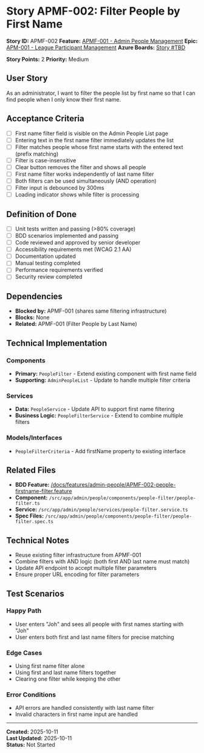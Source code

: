 # Story APMF-002: Filter People by First Name

**Story ID:** APMF-002
**Feature:** [APMF-001 - Admin People Management](../features/admin-people/APMF-001-admin-people-management.md)
**Epic:** [APM-001 - League Participant Management](../epics/APM-001-admin-people-management.md)
**Azure Boards:** [Story #TBD](https://dev.azure.com/rsalit1516/Hoops/_workitems/edit/TBD)

**Story Points:** 2
**Priority:** Medium  

## User Story
As an administrator, I want to filter the people list by first name so that I can find people when I only know their first name.

## Acceptance Criteria
- [ ] First name filter field is visible on the Admin People List page
- [ ] Entering text in the first name filter immediately updates the list
- [ ] Filter matches people whose first name starts with the entered text (prefix matching)
- [ ] Filter is case-insensitive
- [ ] Clear button removes the filter and shows all people
- [ ] First name filter works independently of last name filter
- [ ] Both filters can be used simultaneously (AND operation)
- [ ] Filter input is debounced by 300ms
- [ ] Loading indicator shows while filter is processing

## Definition of Done
- [ ] Unit tests written and passing (>80% coverage)
- [ ] BDD scenarios implemented and passing
- [ ] Code reviewed and approved by senior developer
- [ ] Accessibility requirements met (WCAG 2.1 AA)
- [ ] Documentation updated
- [ ] Manual testing completed
- [ ] Performance requirements verified
- [ ] Security review completed

## Dependencies
- **Blocked by:** APMF-001 (shares same filtering infrastructure)
- **Blocks:** None
- **Related:** APMF-001 (Filter People by Last Name)

## Technical Implementation
### Components
- **Primary:** `PeopleFilter` - Extend existing component with first name field
- **Supporting:** `AdminPeopleList` - Update to handle multiple filter criteria

### Services
- **Data:** `PeopleService` - Update API to support first name filtering
- **Business Logic:** `PeopleFilterService` - Extend to combine multiple filters

### Models/Interfaces
- `PeopleFilterCriteria` - Add firstName property to existing interface

## Related Files
- **BDD Feature:** [/docs/features/admin-people/APMF-002-people-firstname-filter.feature](../features/admin-people/APMF-002-people-firstname-filter.feature)
- **Component:** `/src/app/admin/people/components/people-filter/people-filter.ts`
- **Service:** `/src/app/admin/people/services/people-filter.service.ts`
- **Spec Files:** `/src/app/admin/people/components/people-filter/people-filter.spec.ts`

## Technical Notes
- Reuse existing filter infrastructure from APMF-001
- Combine filters with AND logic (both first AND last name must match)
- Update API endpoint to accept multiple filter parameters
- Ensure proper URL encoding for filter parameters

## Test Scenarios
### Happy Path
- User enters "Joh" and sees all people with first names starting with "Joh"
- User enters both first and last name filters for precise matching

### Edge Cases
- Using first name filter alone
- Using first and last name filters together
- Clearing one filter while keeping the other

### Error Conditions
- API errors are handled consistently with last name filter
- Invalid characters in first name input are handled

---
**Created:** 2025-10-11  
**Last Updated:** 2025-10-11  
**Status:** Not Started